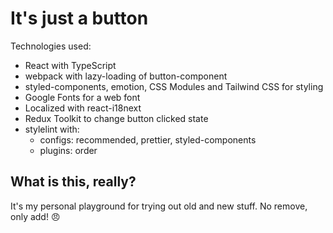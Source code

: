 # It's just a button

Technologies used:

- React with TypeScript
- webpack with lazy-loading of button-component
- styled-components, emotion, CSS Modules and Tailwind CSS for styling
- Google Fonts for a web font
- Localized with react-i18next
- Redux Toolkit to change button clicked state
- stylelint with:
  - configs: recommended, prettier, styled-components
  - plugins: order

## What is this, really?

It's my personal playground for trying out old and new stuff. No remove, only add! 😠
